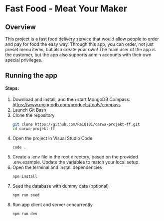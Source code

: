 # Fast Food - Meat Your Maker

## Overview
This project is a fast food delivery service that would allow people to order and pay for food the easy way. Through this app, you can order, not just preset menu items, but also create your own!
The main user of the app is the customer, but the app also supports admin accounts with their own special privileges.

## Running the app
#### Steps:
1. Download and install, and then start MongoDB Compass: https://www.mongodb.com/products/tools/compass
2. Launch Git Bash
3. Clone the repository
   ```bash  
   git clone https://github.com/Rei0101/oarwa-projekt-ff.git
   cd oarwa-projekt-ff
   ```
4. Open the project in Visual Studio Code
   ```bash  
   code .
   ```
6. Create a .env file in the root directory, based on the provided .env.example. Update the variables to match your local setup.
7. Open the terminal and install dependencies
   ```bash  
   npm install
   ```
8. Seed the database with dummy data (optional)
   ```bash  
   npm run seed
   ```
9. Run app client and server concurrently
   ```bash  
   npm run dev
   ```
